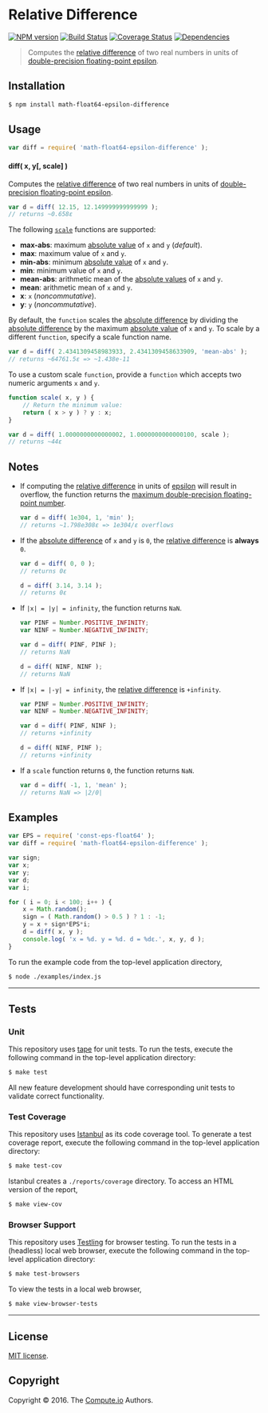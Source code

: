 Relative Difference
===
[![NPM version][npm-image]][npm-url] [![Build Status][build-image]][build-url] [![Coverage Status][coverage-image]][coverage-url] [![Dependencies][dependencies-image]][dependencies-url]

> Computes the [relative difference][relative-difference] of two real numbers in units of [double-precision floating-point epsilon][float64-epsilon].


## Installation

``` bash
$ npm install math-float64-epsilon-difference
```


## Usage

``` javascript
var diff = require( 'math-float64-epsilon-difference' );
```

#### diff( x, y[, scale] )

Computes the [relative difference][relative-difference] of two real numbers in units of [double-precision floating-point epsilon][float64-epsilon].

``` javascript
var d = diff( 12.15, 12.149999999999999 );
// returns ~0.658ε
```

The following [`scale`][relative-difference] functions are supported:

*	__max-abs__: maximum [absolute value][absolute-value] of `x` and `y` (*default*).
*	__max__: maximum value of `x` and `y`.
*	__min-abs__: minimum [absolute value][absolute-value] of `x` and `y`.
*	__min__: minimum value of `x` and `y`.
*	__mean-abs__: arithmetic mean of the [absolute values][absolute-value] of `x` and `y`.
*	__mean__: arithmetic mean of `x` and `y`.
*	__x__: `x` (*noncommutative*).
*	__y__: `y` (*noncommutative*).

By default, the `function` scales the [absolute difference][absolute-difference] by dividing the [absolute difference][absolute-difference] by the maximum [absolute value][absolute-value] of `x` and `y`. To scale by a different `function`, specify a scale function name. 

``` javascript
var d = diff( 2.4341309458983933, 2.4341309458633909, 'mean-abs' );
// returns ~64761.5ε => ~1.438e-11
```

To use a custom scale `function`, provide a `function` which accepts two numeric arguments `x` and `y`.

``` javascript
function scale( x, y ) {
	// Return the minimum value:
	return ( x > y ) ? y : x;
}

var d = diff( 1.0000000000000002, 1.0000000000000100, scale );
// returns ~44ε
```


## Notes

*	If computing the [relative difference][relative-difference] in units of [epsilon][float64-epsilon] will result in overflow, the function returns the [maximum double-precision floating-point number][max-float64].

	``` javascript
	var d = diff( 1e304, 1, 'min' );
	// returns ~1.798e308ε => 1e304/ε overflows
	```
*	If the [absolute difference][absolute-difference] of `x` and `y` is `0`, the [relative difference][relative-difference] is __always__ `0`.

	``` javascript
	var d = diff( 0, 0 );
	// returns 0ε

	d = diff( 3.14, 3.14 );
	// returns 0ε
	```
*	If `|x| = |y| = infinity`, the function returns `NaN`.

	``` javascript
	var PINF = Number.POSITIVE_INFINITY;
	var NINF = Number.NEGATIVE_INFINITY;

	var d = diff( PINF, PINF );
	// returns NaN

	d = diff( NINF, NINF );
	// returns NaN
	``` 
* 	If `|x| = |-y| = infinity`, the [relative difference][relative-difference] is `+infinity`.

	``` javascript
	var PINF = Number.POSITIVE_INFINITY;
	var NINF = Number.NEGATIVE_INFINITY;

	var d = diff( PINF, NINF );
	// returns +infinity

	d = diff( NINF, PINF );
	// returns +infinity
	```
*	If a `scale` function returns `0`, the function returns `NaN`.

	``` javascript
	var d = diff( -1, 1, 'mean' );
	// returns NaN => |2/0|
	```


## Examples

``` javascript
var EPS = require( 'const-eps-float64' );
var diff = require( 'math-float64-epsilon-difference' );

var sign;
var x;
var y;
var d;
var i;

for ( i = 0; i < 100; i++ ) {
	x = Math.random();
	sign = ( Math.random() > 0.5 ) ? 1 : -1;
	y = x + sign*EPS*i;
	d = diff( x, y );
	console.log( 'x = %d. y = %d. d = %dε.', x, y, d );
}
```

To run the example code from the top-level application directory,

``` bash
$ node ./examples/index.js
```


---
## Tests

### Unit

This repository uses [tape][tape] for unit tests. To run the tests, execute the following command in the top-level application directory:

``` bash
$ make test
```

All new feature development should have corresponding unit tests to validate correct functionality.


### Test Coverage

This repository uses [Istanbul][istanbul] as its code coverage tool. To generate a test coverage report, execute the following command in the top-level application directory:

``` bash
$ make test-cov
```

Istanbul creates a `./reports/coverage` directory. To access an HTML version of the report,

``` bash
$ make view-cov
```


### Browser Support

This repository uses [Testling][testling] for browser testing. To run the tests in a (headless) local web browser, execute the following command in the top-level application directory:

``` bash
$ make test-browsers
```

To view the tests in a local web browser,

``` bash
$ make view-browser-tests
```

<!-- [![browser support][browsers-image]][browsers-url] -->


---
## License

[MIT license](http://opensource.org/licenses/MIT).


## Copyright

Copyright &copy; 2016. The [Compute.io][compute-io] Authors.


[npm-image]: http://img.shields.io/npm/v/math-float64-epsilon-difference.svg
[npm-url]: https://npmjs.org/package/math-float64-epsilon-difference

[build-image]: http://img.shields.io/travis/math-io/float64-epsilon-difference/master.svg
[build-url]: https://travis-ci.org/math-io/float64-epsilon-difference

[coverage-image]: https://img.shields.io/codecov/c/github/math-io/float64-epsilon-difference/master.svg
[coverage-url]: https://codecov.io/github/math-io/float64-epsilon-difference?branch=master

[dependencies-image]: http://img.shields.io/david/math-io/float64-epsilon-difference.svg
[dependencies-url]: https://david-dm.org/math-io/float64-epsilon-difference

[dev-dependencies-image]: http://img.shields.io/david/dev/math-io/float64-epsilon-difference.svg
[dev-dependencies-url]: https://david-dm.org/dev/math-io/float64-epsilon-difference

[github-issues-image]: http://img.shields.io/github/issues/math-io/float64-epsilon-difference.svg
[github-issues-url]: https://github.com/math-io/float64-epsilon-difference/issues

[tape]: https://github.com/substack/tape
[istanbul]: https://github.com/gotwarlost/istanbul
[testling]: https://ci.testling.com

[compute-io]: https://github.com/compute-io/

[float64-epsilon]: https://github.com/const-io/eps-float64
[max-float64]: https://github.com/const-io/max-float64
[absolute-value]: https://github.com/math-io/abs
[absolute-difference]: https://github.com/math-io/absolute-difference
[relative-difference]: https://github.com/math-io/relative-difference
